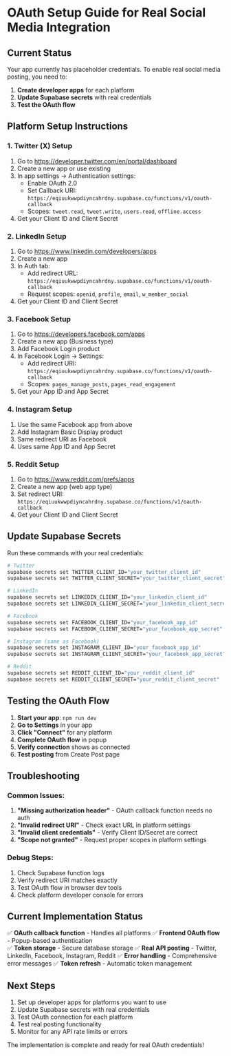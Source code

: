 # OAuth Setup Guide for Real Social Media Integration

## Current Status
Your app currently has placeholder credentials. To enable real social media posting, you need to:

1. **Create developer apps** for each platform
2. **Update Supabase secrets** with real credentials
3. **Test the OAuth flow**

## Platform Setup Instructions

### 1. Twitter (X) Setup
1. Go to https://developer.twitter.com/en/portal/dashboard
2. Create a new app or use existing
3. In app settings → Authentication settings:
   - Enable OAuth 2.0
   - Set Callback URI: `https://eqiuukwwpdiyncahrdny.supabase.co/functions/v1/oauth-callback`
   - Scopes: `tweet.read`, `tweet.write`, `users.read`, `offline.access`
4. Get your Client ID and Client Secret

### 2. LinkedIn Setup
1. Go to https://www.linkedin.com/developers/apps
2. Create a new app
3. In Auth tab:
   - Add redirect URL: `https://eqiuukwwpdiyncahrdny.supabase.co/functions/v1/oauth-callback`
   - Request scopes: `openid`, `profile`, `email`, `w_member_social`
4. Get your Client ID and Client Secret

### 3. Facebook Setup
1. Go to https://developers.facebook.com/apps
2. Create a new app (Business type)
3. Add Facebook Login product
4. In Facebook Login → Settings:
   - Add redirect URI: `https://eqiuukwwpdiyncahrdny.supabase.co/functions/v1/oauth-callback`
   - Scopes: `pages_manage_posts`, `pages_read_engagement`
5. Get your App ID and App Secret

### 4. Instagram Setup
1. Use the same Facebook app from above
2. Add Instagram Basic Display product
3. Same redirect URI as Facebook
4. Uses same App ID and App Secret

### 5. Reddit Setup
1. Go to https://www.reddit.com/prefs/apps
2. Create a new app (web app type)
3. Set redirect URI: `https://eqiuukwwpdiyncahrdny.supabase.co/functions/v1/oauth-callback`
4. Get your Client ID and Client Secret

## Update Supabase Secrets

Run these commands with your real credentials:

```bash
# Twitter
supabase secrets set TWITTER_CLIENT_ID="your_twitter_client_id"
supabase secrets set TWITTER_CLIENT_SECRET="your_twitter_client_secret"

# LinkedIn  
supabase secrets set LINKEDIN_CLIENT_ID="your_linkedin_client_id"
supabase secrets set LINKEDIN_CLIENT_SECRET="your_linkedin_client_secret"

# Facebook
supabase secrets set FACEBOOK_CLIENT_ID="your_facebook_app_id"
supabase secrets set FACEBOOK_CLIENT_SECRET="your_facebook_app_secret"

# Instagram (same as Facebook)
supabase secrets set INSTAGRAM_CLIENT_ID="your_facebook_app_id"
supabase secrets set INSTAGRAM_CLIENT_SECRET="your_facebook_app_secret"

# Reddit
supabase secrets set REDDIT_CLIENT_ID="your_reddit_client_id"
supabase secrets set REDDIT_CLIENT_SECRET="your_reddit_client_secret"
```

## Testing the OAuth Flow

1. **Start your app**: `npm run dev`
2. **Go to Settings** in your app
3. **Click "Connect"** for any platform
4. **Complete OAuth flow** in popup
5. **Verify connection** shows as connected
6. **Test posting** from Create Post page

## Troubleshooting

### Common Issues:

1. **"Missing authorization header"** - OAuth callback function needs no auth
2. **"Invalid redirect URI"** - Check exact URL in platform settings
3. **"Invalid client credentials"** - Verify Client ID/Secret are correct
4. **"Scope not granted"** - Request proper scopes in platform settings

### Debug Steps:

1. Check Supabase function logs
2. Verify redirect URI matches exactly
3. Test OAuth flow in browser dev tools
4. Check platform developer console for errors

## Current Implementation Status

✅ **OAuth callback function** - Handles all platforms
✅ **Frontend OAuth flow** - Popup-based authentication  
✅ **Token storage** - Secure database storage
✅ **Real API posting** - Twitter, LinkedIn, Facebook, Instagram, Reddit
✅ **Error handling** - Comprehensive error messages
✅ **Token refresh** - Automatic token management

## Next Steps

1. Set up developer apps for platforms you want to use
2. Update Supabase secrets with real credentials
3. Test OAuth connection for each platform
4. Test real posting functionality
5. Monitor for any API rate limits or errors

The implementation is complete and ready for real OAuth credentials!
